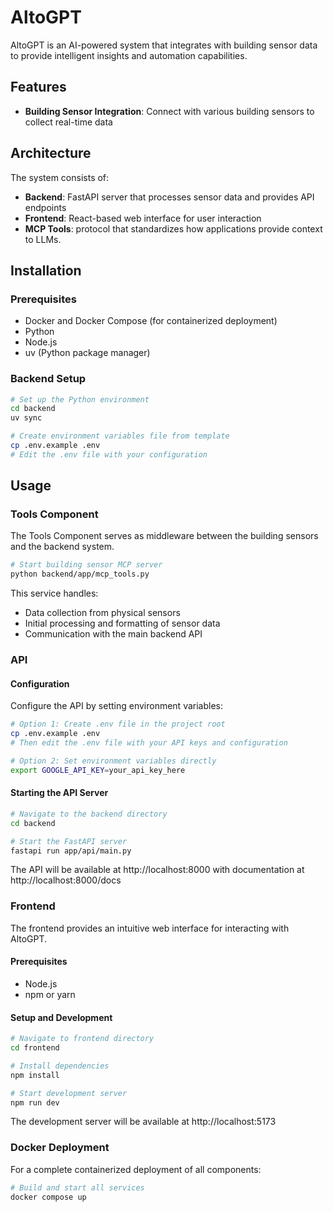 # AltoGPT

AltoGPT is an AI-powered system that integrates with building sensor data to provide intelligent insights and automation capabilities.

## Features

-  **Building Sensor Integration**: Connect with various building sensors to collect real-time data


## Architecture

The system consists of:
- **Backend**: FastAPI server that processes sensor data and provides API endpoints
- **Frontend**: React-based web interface for user interaction
- **MCP Tools**: protocol that standardizes how applications provide context to LLMs.

## Installation

### Prerequisites
* Docker and Docker Compose (for containerized deployment)
* Python
* Node.js
* uv (Python package manager)

### Backend Setup
```bash
# Set up the Python environment
cd backend
uv sync

# Create environment variables file from template
cp .env.example .env
# Edit the .env file with your configuration
```

## Usage

### Tools Component
The Tools Component serves as middleware between the building sensors and the backend system.

```bash
# Start building sensor MCP server
python backend/app/mcp_tools.py
```

This service handles:
- Data collection from physical sensors
- Initial processing and formatting of sensor data
- Communication with the main backend API

### API

#### Configuration
Configure the API by setting environment variables:

```bash
# Option 1: Create .env file in the project root
cp .env.example .env
# Then edit the .env file with your API keys and configuration

# Option 2: Set environment variables directly
export GOOGLE_API_KEY=your_api_key_here
```

#### Starting the API Server
```bash
# Navigate to the backend directory
cd backend

# Start the FastAPI server
fastapi run app/api/main.py
```

The API will be available at http://localhost:8000 with documentation at http://localhost:8000/docs

### Frontend
The frontend provides an intuitive web interface for interacting with AltoGPT.

#### Prerequisites
* Node.js
* npm or yarn

#### Setup and Development
```bash
# Navigate to frontend directory
cd frontend

# Install dependencies
npm install

# Start development server
npm run dev
```

The development server will be available at http://localhost:5173


### Docker Deployment
For a complete containerized deployment of all components:

```bash
# Build and start all services
docker compose up
```
